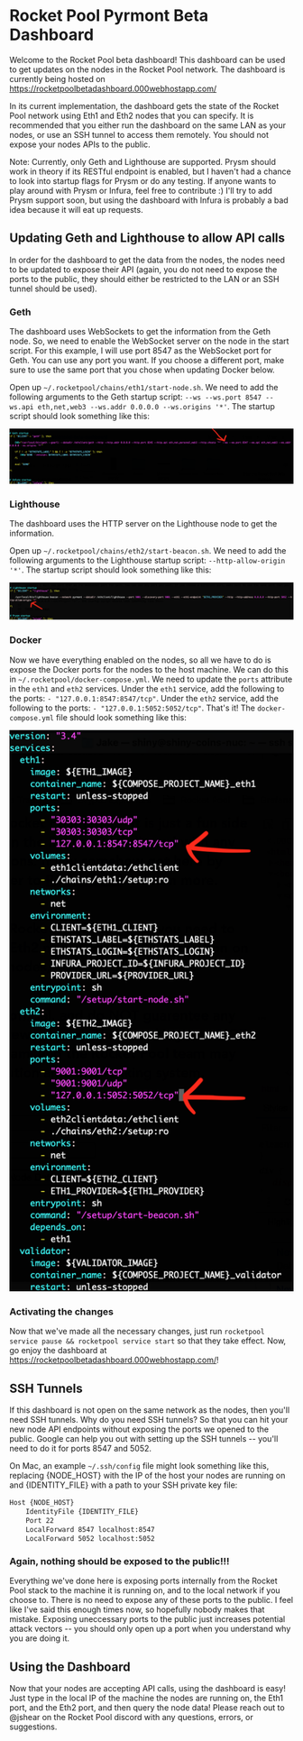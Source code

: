 # Rocket Pool Pyrmont Beta Dashboard
Welcome to the Rocket Pool beta dashboard! This dashboard can be used to get updates on the nodes in the Rocket Pool network. The dashboard is currently being hosted on https://rocketpoolbetadashboard.000webhostapp.com/

In its current implementation, the dashboard gets the state of the Rocket Pool network using Eth1 and Eth2 nodes that you can specify. It is recommended that you either run the dashboard on the same LAN as your nodes, or use an SSH tunnel to access them remotely. You should not expose your nodes APIs to the public.

Note: Currently, only Geth and Lighthouse are supported. Prysm should work in theory if its RESTful endpoint is enabled, but I haven't had a chance to look into startup flags for Prysm or do any testing. If anyone wants to play around with Prysm or Infura, feel free to contribute :) I'll try to add Prysm support soon, but using the dashboard with Infura is probably a bad idea because it will eat up requests.

## Updating Geth and Lighthouse to allow API calls
In order for the dashboard to get the data from the nodes, the nodes need to be updated to expose their API (again, you do not need to expose the ports to the public, they should either be restricted to the LAN or an SSH tunnel should be used).

### Geth
The dashboard uses WebSockets to get the information from the Geth node. So, we need to enable the WebSocket server on the node in the start script. For this example, I will use port 8547 as the WebSocket port for Geth. You can use any port you want. If you choose a different port, make sure to use the same port that you chose when updating Docker below.

Open up `~/.rocketpool/chains/eth1/start-node.sh`. We need to add the following arguments to the Geth startup script: `--ws --ws.port 8547 --ws.api eth,net,web3 --ws.addr 0.0.0.0 --ws.origins '*'`. The startup script should look something like this:

![Geth Example](instructions/geth-example.png)

### Lighthouse
The dashboard uses the HTTP server on the Lighthouse node to get the information.

Open up `~/.rocketpool/chains/eth2/start-beacon.sh`. We need to add the following arguments to the Lighthouse startup script: `--http-allow-origin '*'`. The startup script should look something like this:

![Lighthouse Example](instructions/lighthouse-example.png)

### Docker
Now we have everything enabled on the nodes, so all we have to do is expose the Docker ports for the nodes to the host machine. We can do this in `~/.rocketpool/docker-compose.yml`. We need to update the `ports` attribute in the `eth1` and `eth2` services. Under the `eth1` service, add the following to the ports: `- "127.0.0.1:8547:8547/tcp"`. Under the `eth2` service, add the following to the ports: `- "127.0.0.1:5052:5052/tcp"`. That's it! The `docker-compose.yml` file should look something like this:

![Docker Example](instructions/docker-compose-example.png)

### Activating the changes
Now that we've made all the necessary changes, just run `rocketpool service pause && rocketpool service start` so that they take effect. Now, go enjoy the dashboard at https://rocketpoolbetadashboard.000webhostapp.com/!

## SSH Tunnels
If this dashboard is not open on the same network as the nodes, then you'll need SSH tunnels. Why do you need SSH tunnels? So that you can hit your new node API endpoints without exposing the ports we opened to the public. Google can help you out with setting up the SSH tunnels -- you'll need to do it for ports 8547 and 5052.

On Mac, an example `~/.ssh/config` file might look something like this, replacing {NODE_HOST} with the IP of the host your nodes are running on and {IDENTITY_FILE} with a path to your SSH private key file:

```
Host {NODE_HOST}
    IdentityFile {IDENTITY_FILE}
    Port 22
    LocalForward 8547 localhost:8547
    LocalForward 5052 localhost:5052
```

### Again, nothing should be exposed to the public!!!
Everything we've done here is exposing ports internally from the Rocket Pool stack to the machine it is running on, and to the local network if you choose to. There is no need to expose any of these ports to the public. I feel like I've said this enough times now, so hopefully nobody makes that mistake. Exposing uneccessary ports to the public just increases potential attack vectors -- you should only open up a port when you understand why you are doing it.

## Using the Dashboard
Now that your nodes are accepting API calls, using the dashboard is easy! Just type in the local IP of the machine the nodes are running on, the Eth1 port, and the Eth2 port, and then query the node data! Please reach out to @jshear on the Rocket Pool discord with any questions, errors, or suggestions.

